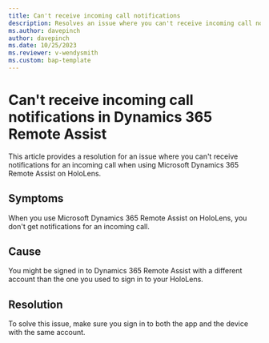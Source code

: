 ```yaml
---
title: Can't receive incoming call notifications
description: Resolves an issue where you can't receive incoming call notifications in Microsoft Dynamics 365 Remote Assist.
ms.author: davepinch
author: davepinch
ms.date: 10/25/2023
ms.reviewer: v-wendysmith
ms.custom: bap-template
---
```

# Can't receive incoming call notifications in Dynamics 365 Remote Assist

This article provides a resolution for an issue where you can't receive notifications for an incoming call when using Microsoft Dynamics 365 Remote Assist on HoloLens.

## Symptoms

When you use Microsoft Dynamics 365 Remote Assist on HoloLens, you don't get notifications for an incoming call.

## Cause

You might be signed in to Dynamics 365 Remote Assist with a different account than the one you used to sign in to your HoloLens.

## Resolution

To solve this issue, make sure you sign in to both the app and the device with the same account.
